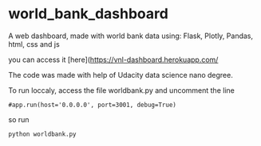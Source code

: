 # world_bank_dashboard
A web dashboard, made with world bank data using: Flask, Plotly, Pandas, html, css and js

you can access it [here](https://vnl-dashboard.herokuapp.com/


The code was made with help of Udacity data science nano degree. 


To run loccaly, access the file worldbank.py and uncomment the line

```
#app.run(host='0.0.0.0', port=3001, debug=True)
```

so run 

```
python worldbank.py
```